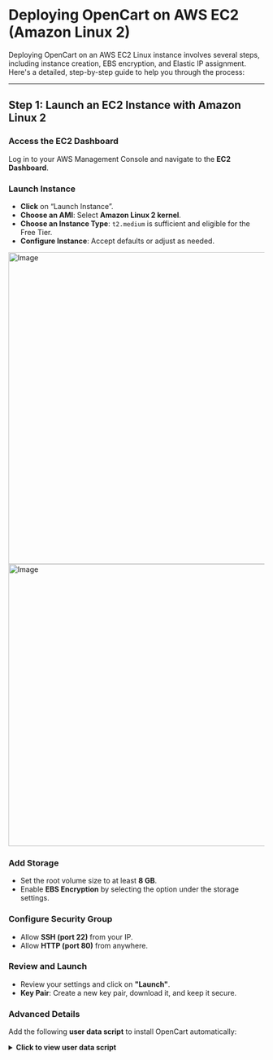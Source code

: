 # Deploying OpenCart on AWS EC2 (Amazon Linux 2)

Deploying OpenCart on an AWS EC2 Linux instance involves several steps, including instance creation, EBS encryption, and Elastic IP assignment. Here's a detailed, step-by-step guide to help you through the process:

---

## Step 1: Launch an EC2 Instance with Amazon Linux 2

### Access the EC2 Dashboard
Log in to your AWS Management Console and navigate to the **EC2 Dashboard**.

### Launch Instance

- **Click** on “Launch Instance”.
- **Choose an AMI**: Select **Amazon Linux 2 kernel**.
- **Choose an Instance Type**: `t2.medium` is sufficient and eligible for the Free Tier.
- **Configure Instance**: Accept defaults or adjust as needed.

<img width="613" alt="Image" src="https://github.com/user-attachments/assets/78ab6669-ba27-4923-a7f9-55aafbe04e77" />

<img width="555" alt="Image" src="https://github.com/user-attachments/assets/89241ba2-3992-49f3-adff-25c0f19ef091" />


### Add Storage

- Set the root volume size to at least **8 GB**.
- Enable **EBS Encryption** by selecting the option under the storage settings.

### Configure Security Group

- Allow **SSH (port 22)** from your IP.
- Allow **HTTP (port 80)** from anywhere.

### Review and Launch

- Review your settings and click on **"Launch"**.
- **Key Pair**: Create a new key pair, download it, and keep it secure.

### Advanced Details

Add the following **user data script** to install OpenCart automatically:

<details>
<summary><strong>Click to view user data script</strong></summary>

```bash
#!/bin/bash

# Update the system
sudo yum update -y

# Enable PHP 8.2 from amazon-linux-extras
amazon-linux-extras enable php8.2 -y
yum clean metadata

# Install Apache, PHP 8.2 and required extensions
sudo yum install -y httpd php php-mysqlnd php-cli php-common php-gd php-mbstring php-xml wget unzip

# Start and enable Apache
sudo systemctl start httpd
sudo systemctl enable httpd

# Set up OpenCart
cd /var/www/html
wget https://github.com/opencart/opencart/releases/download/4.1.0.3/opencart-4.1.0.3.zip
unzip opencart-4.1.0.3.zip
cp -r upload/* .
rm -rf upload opencart-4.1.0.3.zip

# Set correct permissions
chown -R apache:apache /var/www/html
chmod -R 755 /var/www/html
